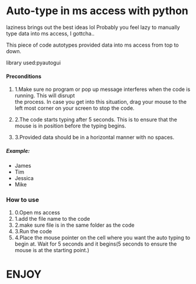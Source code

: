 # Auto-type in ms access with python
laziness brings out the best ideas lol
Probably you feel lazy to manually type data into ms access, I gottcha..

This piece of code autotypes provided data into ms access from top to down.

library used:pyautogui

#### Preconditions
1. 1.Make sure no program or pop up message interferes when the code is running. This will disrupt  
the process. In case you get into this situation, drag your mouse to the left most corner on your screen to stop the code.

1. 2.The code starts typing after 5 seconds. This is to ensure that the mouse is in position before the typing begins.

1. 3.Provided data should be in a horizontal manner with no spaces.
##### Example:
* James
* Tim
* Jessica
* Mike

### How to use
1. 0.Open ms access
1. 1.add the file name to the code
1. 2.make sure file is in the same folder as the code
1. 3.Run the code
1. 4.Place the mouse pointer on the cell where you want the auto typing to begin at.
Wait for 5 seconds and it begins(5 seconds to ensure the mouse is at the starting point.)

# ENJOY
